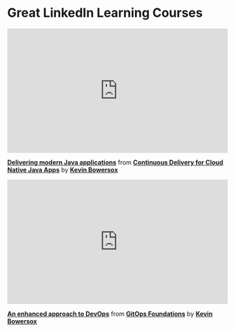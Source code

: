 <h1>Great LinkedIn Learning Courses</h1>

<div style="position:relative;height:0;padding-bottom:56.25%"><iframe width="640" height="360" src="https://www.linkedin.com/learning/embed/continuous-delivery-for-cloud-native-java-apps/delivering-modern-java-applications?autoplay=false&claim=AQHWb6He2CGLjwAAAYSdNaOPCDJALUT13feb7390SvyD5PXqqe3-FlHINxeshTobdayki2u1rPnzGcD_TzLGCtcOAm08OrYob_mDUC2hNRmuQ0Chuo1eRIZW_QLISb17PrCrroOimXe0UIpCn84LyIufB7U1ufO4vp5pOvaPXxQvpl81sB_occM5qFEJBJA23RyM6qRP6U4NBiT4fgLmZ_4BRcg1nusRNFc31Fe-ukkgyMUrEKmTfKCHAf6VFo2EuXoETUIgolhUoiY-vdI3fuEDsaD0twit_INY_K6Y8RWIDVyf-8P2zWRvlOyaoVxwR4_IT_hqUjGuIU9f2JhI2l3UhuLQqcPKFb8q-O0yXBpFyxIUg3sXwFwwtHWhd9nTW0OG1qNQq8KsOxGuVtKzuI76U6GEgtx_8gY7Pz2wGiMlfMahpu9Ai7xqiMD-IsKxCO7fLIqRCJ-sr_5ATReZU-_fc3_khXEOkCOiZOruBHEhw-0lr1ZcfGdyciJqAyBV821MdweKZIHEbB1kgdWfyOstIjyeoT4Ql91Sq-3waix2ufKhpFyAGvXpuhAt7QEiuqAgxOSLLjzmTEmrdO-AWG0LnelVUWUebMsPiHqR56DEmnQYtrZQimyM69JFgI9M5X8l_LPX4M2xuhbOwrscY4Y7M3gJwQDmO-_HzwSED2hLCPoKmnzAeFSarpJbpVHJBxUz1_rchwBnrb0xoHB4tYfuYDPAyQhiJt6h40QvZhStz9cw4Pks1WVTFKRIBVU7TcqLAi8LuGxs3yHG_skSHfqtDNU19NvARJ3gYwJ69tC25j5f9ZBK3tFEoxhSaV9Ejy0ZBdzSabRCfxAdftcEKS_9w-CX4sV9WvWIEqGEUn9xz0UQGUBD4eugmyK4K47pFUEz5Og3dMDh-J5pKFBJmuUsESTqbravAiHj2XKoSGjb84v7-zZSWsIxzw5y-u4wnIyQ_Am0T1wVjipxuaOLsfzyM9ZYba_RZ5Ow-fPFYgjJgIeKUeyUGZMGsDqYEu6ohLaSbNHxXGFBJ73CM9zLFYA9St1hTZnZHEx6NsvTh4Xlk7CFDmK5Y7Ib-tk9FntYOkzFfLu9L5hguQRUkBmJIQQ_c69OuOioI3IPu-ICutF3Za7LQd7a8jnXecO2xosJ3F2Fn0o4ZYm9dP1x_qU84U7nKJxocwM&lipi=urn%3Ali%3Apage%3Ad_learning_content%3BPi5k21UhQ5uUzHRZKLjNEg%3D%3D&licu" mozallowfullscreen="true" webkitallowfullscreen="true" allowfullscreen="true" frameborder="0" style="position:absolute;width:100%;height:100%;left:0"></iframe></div><p><strong><a href="https://www.linkedin.com/learning/continuous-delivery-for-cloud-native-java-apps/delivering-modern-java-applications?trk=embed_lil">Delivering modern Java applications</a></strong> from <strong><a href="https://www.linkedin.com/learning/continuous-delivery-for-cloud-native-java-apps?trk=embed_lil">Continuous Delivery for Cloud Native Java Apps</a></strong> by <strong><a href="https://www.linkedin.com/learning/instructors/kevin-bowersox?trk=embed_lil">Kevin Bowersox</a></strong></p>

<div style="position:relative;height:0;padding-bottom:56.25%"><iframe width="640" height="360" src="https://www.linkedin.com/learning/embed/gitops-foundations/an-enhanced-approach-to-devops?autoplay=false&claim=AQGlTIu45Z1W6wAAAYSdSjMeJ8m6gdnI8691PpbSRDZb4gKXixSfo8BhJVh87n_KiVo63Iej1JcrLhPBtKCJdfgM1E8bdfhjrI98Rqmb0Rw7Z5IG_-YeYlI8nY3m6L52evXEC0rf55DyJGQu6vJgBu1JiQYCUTnz5zuLvR6aahbwSBBTM6WU6rE6bZxrZlyayIUWC9GchpGIPRm8RbxXS_mAT6IfNxces6PR8k3kYkNKCPuny8ZRLDcIKVXKVT3p6o19QAnZXJC-GeX4jqkqSLEGwS-qm8lb3YYzZWFl1SSHtSKvDSUDW2PLE4h9cXUFTSx860UICKdn4RNij0DP7pqBH8Q8zKZ9quvRvPUpaHtjoEX3NicxLyjND_f3XdCOpkVwhLvrAPrUjA-SFSdMlwgD-95Za7Hp5jiYmNuqSqSbGf0YE3qu25VWP37QjHQetDZQEGahRedzQoTV0HNCBnSmxbFCZZVBxXnGVKQKJmuQhXMs4c66ZewwdgumP_uDvupNeDDtc7kzd4j7ZRHOeJe9Ujx0VHuRW4HUwQQ1qBwAkKryL8igKaN0pyBWIFZeZkTzxPhT5NUUi-tiaCjnEzODwrrwV_QOrJzWBDxLW3UaU3Q65S9q6nnAPFBzjfXyqWfpNriAr8O5W9Ho3V8XC3-YFkgwF7Plrx4DPDOM3py7llsgwHn4-9GjsDoJi14xdfJPkCYz9iw3OU6YEAguHBEgyxxnEBNMJ52gaNiVgCdjYOyjwTaQygzFZIvweUqu_KoURkuvBauGX8s8tmbazRcf7V1sNsz2KK9sKu506vlieb-zmkxB_org0DODTKV3jgfoN7zBj2MwMfXlld3Hyjm1LqOPf9ao9wpNlI8rO-aREt4Ed_rRA6nXid5qbom6nc7VlrmiSMW0tH1OWwB9qK5LZwuhxxomdV11ZfA5XgZIr039skB3hqDdQDB9xpMI5URy3PwbF0f7H5qTpWjQjDZ9MmruWF8hjf3KjIxzC80H2q1NOHIDKDhFeYPt83Q1BvagcLs5CPynoz3qnGXBmA8qOJmkFc4fwoVR_TED6OlGDGzBmk7Oz663N867HYx-8w9YgX9zJAXPlFzucwtcsFUlz9LI3Rw1Q5YgeX3hiWSDYGT7pWQYqJkhyVOHasMbrFcCIbEhj0xExP_k9VlwCwluKDgbYQU&lipi=urn%3Ali%3Apage%3Ad_learning_content%3Bt%2Bs9HvgDR3GkiGpQeoPtew%3D%3D&licu" mozallowfullscreen="true" webkitallowfullscreen="true" allowfullscreen="true" frameborder="0" style="position:absolute;width:100%;height:100%;left:0"></iframe></div><p><strong><a href="https://www.linkedin.com/learning/gitops-foundations/an-enhanced-approach-to-devops?trk=embed_lil">An enhanced approach to DevOps</a></strong> from <strong><a href="https://www.linkedin.com/learning/gitops-foundations?trk=embed_lil">GitOps Foundations</a></strong> by <strong><a href="https://www.linkedin.com/learning/instructors/kevin-bowersox?trk=embed_lil">Kevin Bowersox</a></strong></p>
